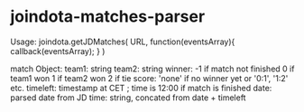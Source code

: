 joindota-matches-parser
=======================

Usage:
joindota.getJDMatches(
  URL, 
  function(eventsArray){
		callback(eventsArray);
  }
)

match Object: 
	team1: string
	team2: string
  winner:
    -1 if match not finished
    0 if team1 won
    1 if team2 won 
    2 if tie
  score: 
    'none' if no winner yet
    or '0:1', '1:2' etc.
timeleft: timestamp at CET ; time is 12:00 if match is finished
date: parsed date from JD
time: string, concated from date + timeleft
